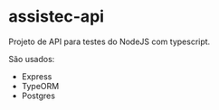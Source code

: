 # assistec-api
Projeto de API para testes do NodeJS com typescript.

São usados:
 - Express
 - TypeORM
 - Postgres
